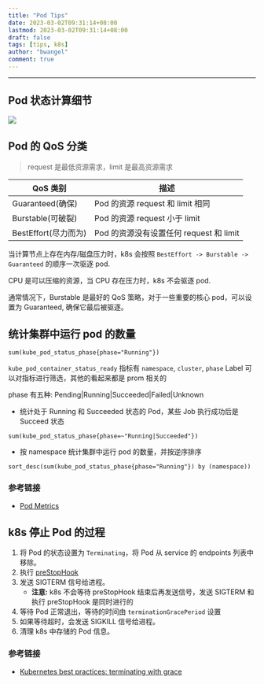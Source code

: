```yaml
---
title: "Pod Tips"
date: 2023-03-02T09:31:14+08:00
lastmod: 2023-03-02T09:31:14+08:00
draft: false
tags: [tips, k8s]
author: "bwangel"
comment: true
---
```


---

## Pod 状态计算细节

![](https://passage-1253400711.cos.ap-beijing.myqcloud.com/2023-03-02-093104.png)

## Pod 的 QoS 分类

> request 是最低资源需求，limit 是最高资源需求

QoS 类别|描述
---|---
Guaranteed(确保)|Pod 的资源 request 和 limit 相同
Burstable(可破裂)| Pod 的资源 request 小于 limit
BestEffort(尽力而为)| Pod 的资源没有设置任何 request 和 limit

当计算节点上存在内存/磁盘压力时，k8s 会按照 `BestEffort -> Burstable -> Guaranteed` 的顺序一次驱逐 pod.

CPU 是可以压缩的资源，当 CPU 存在压力时，k8s 不会驱逐 pod.

通常情况下，Burstable 是最好的 QoS 策略，对于一些重要的核心 pod，可以设置为 Guaranteed, 确保它最后被驱逐。

## 统计集群中运行 pod 的数量

```
sum(kube_pod_status_phase{phase="Running"})
```

`kube_pod_container_status_ready` 指标有 `namespace`, `cluster`, `phase` Label 可以对指标进行筛选，其他的看起来都是 prom 相关的

phase 有五种: Pending|Running|Succeeded|Failed|Unknown

+ 统计处于 Running 和 Succeeded 状态的 Pod，某些 Job 执行成功后是 Succeed 状态

```
sum(kube_pod_status_phase{phase=~"Running|Succeeded"})
```

+ 按 namespace 统计集群中运行 pod 的数量，并按逆序排序

```
sort_desc(sum(kube_pod_status_phase{phase="Running"}) by (namespace))
```

### 参考链接

- [Pod Metrics](https://github.com/kubernetes/kube-state-metrics/blob/master/docs/pod-metrics.md)

## k8s 停止 Pod 的过程

1. 将 Pod 的状态设置为 `Terminating`，将 Pod 从 service 的 endpoints 列表中移除。
2. 执行 [preStopHook](https://kubernetes.io/docs/concepts/containers/container-lifecycle-hooks/#hook-details)
3. 发送 SIGTERM 信号给进程。
    - __注意:__ k8s 不会等待 preStopHook 结束后再发送信号，发送 SIGTERM 和 执行 preStopHook 是同时进行的
4. 等待 Pod 正常退出，等待的时间由 `terminationGracePeriod` 设置
5. 如果等待超时，会发送 SIGKILL 信号给进程。
6. 清理 k8s 中存储的 Pod 信息。

### 参考链接

- [Kubernetes best practices: terminating with grace](https://cloud.google.com/blog/products/containers-kubernetes/kubernetes-best-practices-terminating-with-grace)

